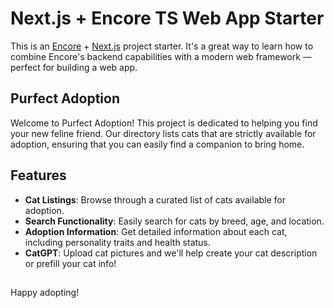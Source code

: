 # Next.js + Encore TS Web App Starter

This is an [Encore](https://encore.dev/) + [Next.js](https://nextjs.org/) project starter. It's a great way to learn how to combine Encore's backend 
capabilities with a modern web framework — perfect for building a web app.

## Purfect Adoption

Welcome to Purfect Adoption! This project is dedicated to helping you find your new feline friend. Our directory lists cats that are strictly available for adoption, ensuring that you can easily find a companion to bring home.

## Features

- **Cat Listings**: Browse through a curated list of cats available for adoption.
- **Search Functionality**: Easily search for cats by breed, age, and location.
- **Adoption Information**: Get detailed information about each cat, including personality traits and health status.
- **CatGPT**: Upload cat pictures and we'll help create your cat description or prefill your cat info!

##

Happy adopting!

